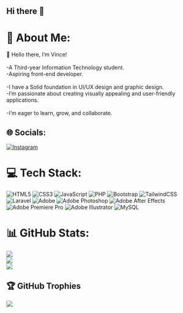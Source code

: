 ## Hi there 👋

# 💫 About Me:
👋 Hello there, I’m Vince!<br><br>-A Third-year Information Technology student.<br>-Aspiring front-end developer.<br><br>-I have a Solid foundation in UI/UX design and graphic design.<br>-I’m passionate about creating visually appealing and user-friendly applications.<br><br>-I’m eager to learn, grow, and collaborate.


## 🌐 Socials:
[![Instagram](https://img.shields.io/badge/Instagram-%23E4405F.svg?logo=Instagram&logoColor=white)](https://instagram.com/pulmonaryveins_) 

# 💻 Tech Stack:
![HTML5](https://img.shields.io/badge/html5-%23E34F26.svg?style=flat-square&logo=html5&logoColor=white) ![CSS3](https://img.shields.io/badge/css3-%231572B6.svg?style=flat-square&logo=css3&logoColor=white) ![JavaScript](https://img.shields.io/badge/javascript-%23323330.svg?style=flat-square&logo=javascript&logoColor=%23F7DF1E) ![PHP](https://img.shields.io/badge/php-%23777BB4.svg?style=flat-square&logo=php&logoColor=white) ![Bootstrap](https://img.shields.io/badge/bootstrap-%238511FA.svg?style=flat-square&logo=bootstrap&logoColor=white) ![TailwindCSS](https://img.shields.io/badge/tailwindcss-%2338B2AC.svg?style=flat-square&logo=tailwind-css&logoColor=white) ![Laravel](https://img.shields.io/badge/laravel-%23FF2D20.svg?style=flat-square&logo=laravel&logoColor=white) ![Adobe](https://img.shields.io/badge/adobe-%23FF0000.svg?style=flat-square&logo=adobe&logoColor=white) ![Adobe Photoshop](https://img.shields.io/badge/adobe%20photoshop-%2331A8FF.svg?style=flat-square&logo=adobe%20photoshop&logoColor=white) ![Adobe After Effects](https://img.shields.io/badge/Adobe%20After%20Effects-9999FF.svg?style=flat-square&logo=Adobe%20After%20Effects&logoColor=white) ![Adobe Premiere Pro](https://img.shields.io/badge/Adobe%20Premiere%20Pro-9999FF.svg?style=flat-square&logo=Adobe%20Premiere%20Pro&logoColor=white) ![Adobe Illustrator](https://img.shields.io/badge/adobe%20illustrator-%23FF9A00.svg?style=flat-square&logo=adobe%20illustrator&logoColor=white) ![MySQL](https://img.shields.io/badge/mysql-4479A1.svg?style=flat-square&logo=mysql&logoColor=white)
# 📊 GitHub Stats:
![](https://github-readme-stats.vercel.app/api?username=pulmonaryveins&theme=dark&hide_border=false&include_all_commits=false&count_private=false)<br/>
![](https://nirzak-streak-stats.vercel.app/?user=pulmonaryveins&theme=dark&hide_border=false)<br/>
![](https://github-readme-stats.vercel.app/api/top-langs/?username=pulmonaryveins&theme=dark&hide_border=false&include_all_commits=false&count_private=false&layout=compact)

## 🏆 GitHub Trophies
![](https://github-profile-trophy.vercel.app/?username=pulmonaryveins&theme=radical&no-frame=true&no-bg=true&margin-w=4)

<!-- Proudly created with GPRM ( https://gprm.itsvg.in ) -->
